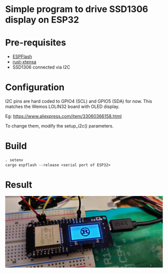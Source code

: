 # Simple program to drive SSD1306 display on ESP32

# Pre-requisites

* [ESPFlash](https://github.com/esp-rs/espflash)
* [rust-xtensa](https://github.com/MabezDev/rust-xtensa)
* SSD1306 connected via I2C

# Configuration

I2C pins are hard coded to GPIO4 (SCL) and GPIO5 (SDA) for now.
This matches the Wemos LOLIN32 board with OLED display.

Eg: https://www.aliexpress.com/item/33060366158.html

To change them, modify the setup_i2c() parameters.

# Build

```
. setenv
cargo espflash --release <serial port of ESP32>
```

# Result

![OLED display](oled-display.jpeg)
